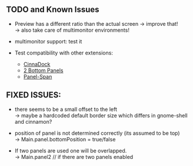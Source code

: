 TODO and Known Issues
---------------------

* Preview has a different ratio than the actual screen -> improve that! <br />
        -> also take care of multimonitor environments! 

* multimonitor support: test it

* Test compatibility with other extensions:
    + [CinnaDock](http://cinnamon-spices.linuxmint.com/extensions/view/6)
    + [2 Bottom Panels](http://cinnamon-spices.linuxmint.com/extensions/view/9)
    + [Panel-Span](http://cinnamon-spices.linuxmint.com/extensions/view/20)


FIXED ISSUES:
-------------

* there seems to be a small offset to the left <br />
        -> maybe a hardcoded default border size which differs in gnome-shell and cinnamon? 

* position of panel is not determined correctly (its assumed to be top) <br />
        -> Main.panel.bottomPosition = true/false

* If two panels are used one will be overlapped. <br />
        -> Main.panel2 // if there are two panels enabled
